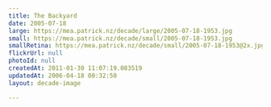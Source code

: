 ```yaml
---
title: The Backyard
date: 2005-07-18
large: https://mea.patrick.nz/decade/large/2005-07-18-1953.jpg
small: https://mea.patrick.nz/decade/small/2005-07-18-1953.jpg
smallRetina: https://mea.patrick.nz/decade/small/2005-07-18-1953@2x.jpg
flickrUrl: null
photoId: null
createdAt: 2011-01-30 11:07:19.083519
updatedAt: 2006-04-18 00:32:50
layout: decade-image

---
```


